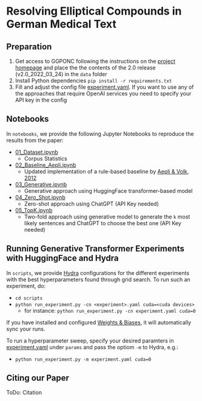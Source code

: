 # Resolving Elliptical Compounds in German Medical Text

## Preparation

1. Get access to GGPONC following the instructions on the [project homepage](https://www.leitlinienprogramm-onkologie.de/projekte/ggponc-english/) and place the the contents of the 2.0 release (v2.0_2022_03_24) in the `data` folder
2. Install Python dependencies `pip install -r requirements.txt`
3. Fill and adjust the config file [experiment.yaml](scripts/experiment.yaml). If you want to use any of the approaches that require OpenAI services you need to specify your API key in the config

## Notebooks

In `notebooks`, we provide the following Jupyter Notebooks to reproduce the results from the paper:

- [01_Dataset.ipynb](notebooks/01_Dataset.ipynb)
    - Corpus Statistics
- [02_Baseline_Aepli.ipynb](notebooks/02_Baseline_Aepli.ipynb)
    - Updated implementation of a rule-based baseline by [Aepli & Volk, 2012](https://link.springer.com/chapter/10.1007/978-3-642-40722-2_1)
- [03_Generative.ipynb](notebooks/03_Generative.ipynb)
    - Generative approach using HuggingFace transformer-based model
- [04_Zero_Shot.ipynb](notebooks/04_Zero_Shot.ipynb)
    - Zero-shot approach using ChatGPT (API Key needed)
- [05_TopK.ipynb](notebooks/05_TopK.ipynb)
    - Two-fold approach using generative model to generate the `k` most likely sentences and ChatGPT to choose the best one (API Key needed) 

## Running Generative Transformer Experiments with HuggingFace and Hydra

In `scripts`, we provide [Hydra](https://github.com/facebookresearch/hydra) configurations for the different  experiments with the best hyperparameters found through grid search.
To run such an experiment, do:
- `cd scripts`
- `python run_experiment.py -cn <experiment>.yaml cuda=<cuda devices>`
    - for instance: `python run_experiment.py -cn experiment.yaml cuda=0`

If you have installed and configured [Weights & Biases](https://wandb.ai/), it will automatically sync your runs.

To run a hyperparameter sweep, specify your desired paramters in [experiment.yaml](scripts/experiment.yaml) under `params` and pass the optiom `-m` to Hydra, e.g.:
- `python run_experiment.py -m experiment.yaml cuda=0`

## Citing our Paper

ToDo: Citation

